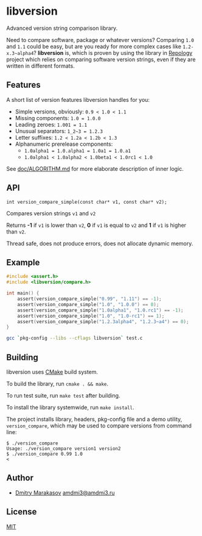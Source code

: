 # libversion

Advanced version string comparison library.

Need to compare software, package or whatever versions? Comparing
```1.0``` and ```1.1``` could be easy, but are you ready for more
complex cases like ```1.2-x.3~alpha4```? **libversion** is, which
is proven by using the library in [Repology](https://repology.org/)
project which relies on comparing software version strings, even
if they are written in different formats.

## Features

A short list of version features libversion handles for you:

* Simple versions, obviously: ```0.9 < 1.0 < 1.1```
* Missing components: ```1.0 = 1.0.0```
* Leading zeroes: ```1.001 = 1.1```
* Unusual separators: ```1_2~3 = 1.2.3```
* Letter suffixes: ```1.2 < 1.2a < 1.2b < 1.3```
* Alphanumeric prerelease components:
  * ```1.0alpha1 = 1.0.alpha1 = 1.0a1 = 1.0.a1```
  * ```1.0alpha1 < 1.0alpha2 < 1.0beta1 < 1.0rc1 < 1.0```

See [doc/ALGORITHM.md](doc/ALGORITHM.md) for more elaborate description
of inner logic.

## API

```
int version_compare_simple(const char* v1, const char* v2);
```

Compares version strings ```v1``` and ```v2```

Returns **-1** if ```v1``` is lower than ```v2```, **0** if ```v1``` is equal to ```v2``` and **1** if ```v1``` is higher than ```v2```.

Thread safe, does not produce errors, does not allocate dynamic memory.

## Example

```c
#include <assert.h>
#include <libversion/compare.h>

int main() {
    assert(version_compare_simple("0.99", "1.11") == -1);
    assert(version_compare_simple("1.0", "1.0.0") == 0);
    assert(version_compare_simple("1.0alpha1", "1.0.rc1") == -1);
    assert(version_compare_simple("1.0", "1.0-rc1") == 1);
    assert(version_compare_simple("1.2.3alpha4", "1.2.3~a4") == 0);
}
```

```sh
gcc `pkg-config --libs --cflags libversion` test.c
```

## Building

libversion uses [CMake](https://cmake.org/) build system.

To build the library, run ```cmake . && make```.

To run test suite, run ```make test``` after building.

To install the library systemwide, run ```make install```.

The project installs library, headers, pkg-config file and a demo utility, ```version_compare```, which may be used to compare versions from command line:

```
$ ./version_compare
Usage: ./version_compare version1 version2
$ ./version_compare 0.99 1.0
<
```

## Author

* [Dmitry Marakasov](https://github.com/AMDmi3) <amdmi3@amdmi3.ru>

## License

[MIT](COPYING)
